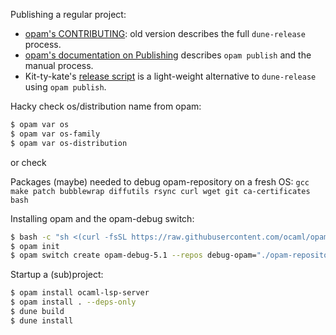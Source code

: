 Publishing a regular project:
- [opam's CONTRIBUTING](https://github.com/ocaml/opam-repository/blob/master/CONTRIBUTING.md): old version describes the full `dune-release` process.
- [opam's documentation on Publishing](https://opam.ocaml.org/doc/Packaging.html#Publishing) describes `opam publish` and the manual process.
- Kit-ty-kate's [release script](https://github.com/kit-ty-kate/ocaml-release-script/blob/main/release.sh) is a light-weight alternative to `dune-release` using `opam publish`.


Hacky check os/distribution name from opam:

```bash
$ opam var os
$ opam var os-family
$ opam var os-distribution
```

or check 

Packages (maybe) needed to debug opam-repository on a fresh OS:
`gcc make patch bubblewrap diffutils rsync curl wget git ca-certificates bash`

Installing opam and the opam-debug switch:

```bash
$ bash -c "sh <(curl -fsSL https://raw.githubusercontent.com/ocaml/opam/master/shell/install.sh)"
$ opam init
$ opam switch create opam-debug-5.1 --repos debug-opam="./opam-repository" 5.1.0
```

Startup a (sub)project:

```bash
$ opam install ocaml-lsp-server
$ opam install . --deps-only
$ dune build
$ dune install
```
